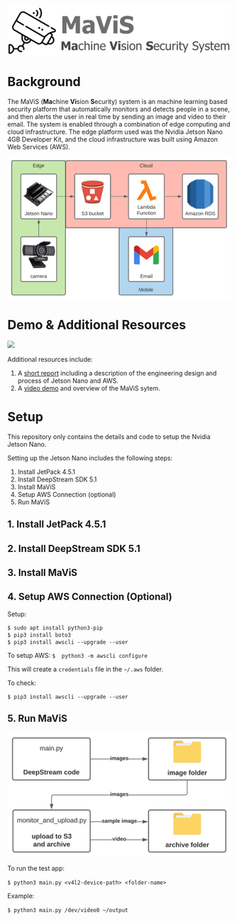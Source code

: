 ![](/media/mavis_logo.png)

# Background

The MaViS (**Ma**chine **Vi**sion **S**ecurity) system is an machine learning based security platform that automatically monitors and detects people in a scene, and then alerts the user in real time by sending an image and video to their email. The system is enabled through a combination of edge computing and cloud infrastructure. The edge platform used was the Nvidia Jetson Nano 4GB Developer Kit, and the cloud infrastructure was built using Amazon Web Services (AWS).

<img src="/media/overview.png" width=600>

# Demo & Additional Resources

![](/media/mavis_demo.gif)

Additional resources include:
1. A [short report]() including a description of the engineering design and process of Jetson Nano and AWS.
2. A [video demo]() and overview of the MaViS sytem.


# Setup

This repository only contains the details and code to setup the Nvidia Jetson Nano.

Setting up the Jetson Nano includes the following steps:
1. Install JetPack 4.5.1
2. Install DeepStream SDK 5.1
3. Install MaViS
4. Setup AWS Connection (optional)
5. Run MaViS

## 1. Install JetPack 4.5.1

## 2. Install DeepStream SDK 5.1

## 3. Install MaViS

## 4. Setup AWS Connection (Optional)


Setup:

```
$ sudo apt install python3-pip
$ pip3 install boto3
$ pip3 install awscli --upgrade --user
```


To setup AWS:
`$  python3 -m awscli configure`

This will create a `credentials` file in the `~/.aws` folder.


To check:

```
$ pip3 install awscli --upgrade --user
```

## 5. Run MaViS

<img src="/media/jetson_code.png" width=600>

To run the test app:

`$ python3 main.py <v4l2-device-path> <folder-name>`

Example:

`$ python3 main.py /dev/video0 ~/output`

